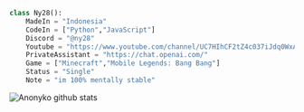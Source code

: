 ```py 
class Ny28():
    MadeIn = "Indonesia"
    CodeIn = ["Python","JavaScript"]
    Discord = "@ny28"
    Youtube = "https://www.youtube.com/channel/UC7HIhCF2tZ4c037iJdq0WxA"
    PrivateAssistant = "https://chat.openai.com/"
    Game = ["Minecraft","Mobile Legends: Bang Bang"]
    Status = "Single"
    Note = "im 100% mentally stable"
````
![Anonyko github stats](https://github-readme-stats.vercel.app/api?username=anonyko&show_icons=true&theme=dracula)
